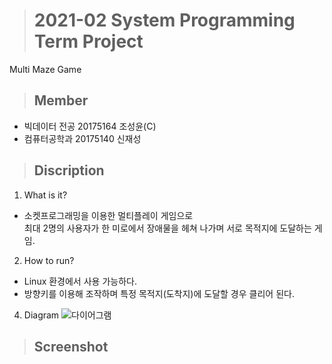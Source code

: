 ># 2021-02 System Programming Term Project
Multi Maze Game
>## Member
+ 빅데이터 전공 20175164 조성윤(C)
+ 컴퓨터공학과 20175140 신재성

>## Discription
1. What is it?
+ 소켓프로그래밍을 이용한 멀티플레이 게임으로<br/>최대 2명의 사용자가 한 미로에서 장애물을 헤쳐 나가며 서로 목적지에 도달하는 게임.
2. How to run?
+ Linux 환경에서 사용 가능하다.
+ 방향키를 이용해 조작하며 특정 목적지(도착지)에 도달할 경우 클리어 된다.
4. Diagram
![다이어그램](https://user-images.githubusercontent.com/83500747/142191055-5f7c0607-1f29-4363-8d54-558e6a6c91b9.PNG)
>## Screenshot

